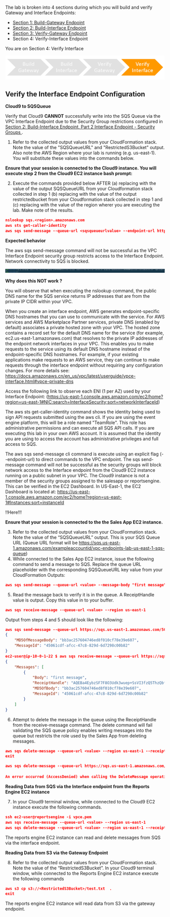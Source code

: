 The lab is broken into 4 sections during which you will build and verify Gateway and Interface Endpoints:
* [Section 1: Build-Gateway Endpoint](https://github.com/harrisn6/vpc-endpoints-lab/blob/master/build-gateway.md) 
* [Section 2: Build-Interface Endpoint](https://github.com/harrisn6/vpc-endpoints-lab/blob/master/build-interface.md) 
* [Section 3: Verify-Gateway Endpoint](https://github.com/harrisn6/vpc-endpoints-lab/blob/master/verify-gateway.md) 
* Section 4: Verify-Interface Endpoint 

You are on Section 4: Verify Interface

![verify-interface-nav](./images/us-east-1/verify-interface-nav.png) 

## Verify the Interface Endpoint Configuration 

**Cloud9 to SQSQueue**

Verify that Cloud9 **CANNOT** successfully write into the SQS Queue via the VPC Interface Endpoint due to the Security Group restrictions configured in [Section 2: Build-Interface Endpoint, Part 2 Interface Endpoint - Security Groups ](https://github.com/harrisn6/vpc-endpoints-lab/blob/master/build-interface.md#part-2-interface-endpoint---security-groups). 

1. Refer to the collected output values from your CloudFormation stack.  Note the value of the "SQSQueueURL" and "RestrictedS3Bucket" output.  Also note the AWS Region where your lab is running (e.g. us-east-1).  You will substitute these values into the commands below. 

**Ensure that your session is connected to the Cloud9 instance.  You will execute step 2 from the Cloud9 EC2 instance bash prompt:**
  
2.  Execute the commands provided below AFTER (a) replacing <sqsqueueurlvalue> with the value of the output SQSQueueURL from your Cloudformation stack collected in step 1 (b) replacing <restrictedbucket> with the value of the output restrictedbucket from your Cloudformation stack collected in step 1 and (c) replacing <region> with the value of the region wherer you are executing the lab.  Make note of the results.


``` json
nslookup sqs.<region>.amazonaws.com
aws sts get-caller-identity
aws sqs send-message --queue-url <sqsqueueurlvalue> --endpoint-url https://sqs.<region>.amazonaws.com --message-body "{datafilelocation:s3://<restrictedbucket>/test.txt}" --region <region>
```

**Expected behavior** 

The aws sqs send-message command will not be successful as the VPC Interface Endpoint security group restricts access to the Interface Endpoint.  Network connectivity to SQS is blocked.   

![verifyfigure5](./images/us-east-1/verifyfigure5.png) 

**Why does this NOT work ?**

You will observe that when executing the nslookup command, the public DNS name for the SQS service returns IP addresses that are from the private IP CIDR within your VPC. 

When you create an interface endpoint, AWS generates endpoint-specific DNS hostnames that you can use to communicate with the service. For AWS services and AWS Marketplace Partner services, private DNS (enabled by default) associates a private hosted zone with your VPC. The hosted zone contains a record set for the default DNS name for the service (for example, ec2.us-east-1.amazonaws.com) that resolves to the private IP addresses of the endpoint network interfaces in your VPC. This enables you to make requests to the service using its default DNS hostname instead of the endpoint-specific DNS hostnames. For example, if your existing applications make requests to an AWS service, they can continue to make requests through the interface endpoint without requiring any configuration changes. For more details see: https://docs.amazonaws.cn/en_us/vpc/latest/userguide/vpce-interface.html#vpce-private-dns

Access the following link to observe each ENI (1 per AZ) used by your Interface Endpoint: (https://us-east-1.console.aws.amazon.com/ec2/home?region=us-east-1#NIC:search=InterfaceSecurity;sort=networkInterfaceId)

The aws sts get-caller-identity command shows the identity being used to sign API requests submitted using the aws cli.  If you are using the event engine platform, this will be a role named "TeamRole".  This role has administrative permissions and can execute all SQS API calls.  If you are executing this lab in your own AWS account.  It is assumed that the identity you are using to access the account has administrative privileges and full access to SQS. 

The aws sqs send-message cli command is execute using an explicit flag (--endpoint-url) to direct commands to the VPC endpoint.  The sqs send-message command will not be successful as the security groups will block network access to the Interface endpoint from the Cloud9 EC2 instance running on a public subnet in your VPC.  The Cloud9 instance is not a member of the security groups assigned to the salesapp or reportsengine.  This can be verified in the EC2 Dashboard.  In US-East-1, the EC2 Dashboard is located at:  https://us-east-1.console.aws.amazon.com/ec2/home?region=us-east-1#Instances:sort=instanceId


!!Here!!!

**Ensure that your session is connected to the the Sales App EC2 instance.** 

3. Refer to the collected output values from your CloudFormation stack.  Note the value of the “SQSQueueURL” output.  This is your SQS Queue URL (Queue URL format will be https://sqs.us-east-1.amazonaws.com/exampleaccountid/vpc-endpoints-lab-us-east-1-sqs-queue)
4. While connected to the Sales App EC2 instance, issue the following command to send a message to SQS.  Replace the queue URL placeholder <value> with the corresponding SQSQueueURL key value from your CloudFormation Outputs:
 
``` json
aws sqs send-message --queue-url <value> --message-body "first message" --region us-east-1
```
5.  Read the message back to verify it is in the queue.  A ReceiptHandle value is output.  Copy this value in to your buffer.  
  
``` json
aws sqs receive-message --queue-url <value> --region us-east-1
```

Output from steps 4 and 5 should look like the following:

``` json
aws sqs send-message --queue-url https://sqs.us-east-1.amazonaws.com/503395950200/vpc-endpoints-lab-us-east-1-sqs-queue --message-body "first message" --region us-east-1
{
    "MD5OfMessageBody": "bb3ac257604746ed8f010cf78e39e607", 
    "MessageId": "45061cdf-afcc-47c8-829d-6d7298c00b82"
}
ec2-user@ip-10-0-1-22 $ aws sqs receive-message --queue-url https://sqs.us-east-1.amazonaws.com/503395950200/vpc-endpoints-lab-us-east-1-sqs-queue --region us-east-1
{
    "Messages": [
        {
            "Body": "first message", 
            "ReceiptHandle": "AQEBa4EybzSF7F8O3Udk3wuep+SsVI3fzQ5ThzQbf4WWa+eC38xz5ngIJQ2jnv1kVTeLJ/5Gd2ojJy/lGAvM3JqytXPbExQdFPbSENiVKfjsG2wTLPrRBQOQsbT73+DehZYz/rtVPFo2x22jAdNUL1uuLS93bkrM59/ZCKiZoXEDPNjh2E8LKwigUwcCs3OZkHL18lL01JzjEWLxdGNptTbD/GN5UgfFfV7AFVqBgPPYoLfAEbGIuyPksrWAW3L92GqflEn7AsociFtLYRgw6fdFLEY59qNMthgD2Fg+xnR4mlOWHjYDBojXXaTwNTcq7aSJngFMAbu5LC9L0GZ+HYxyhK1ItESzRUKWOzNKklOjZ58P/21OIgmdcrxnK4UZ5BE0cdp70LfpWgooD0AEflyR2WXAxJ/HDqra6wvLw0juM54=", 
            "MD5OfBody": "bb3ac257604746ed8f010cf78e39e607", 
            "MessageId": "45061cdf-afcc-47c8-829d-6d7298c00b82"
        }
    ]
}
``` 

6.  Attempt to delete the message in the queue using the ReceiptHandle from the receive-message command.  The delete command will fail validating the SQS queue policy enables writing messages into the queue but restricts the role used by the Sales App from deleting messages.

``` json 
aws sqs delete-message --queue-url <value> --region us-east-1 --receipt-handle <receipthandlevalue>
exit
```

``` json
aws sqs delete-message --queue-url https://sqs.us-east-1.amazonaws.com/503395950200/vpc-endpoints-lab-us-east-1-sqs-queue --region us-east-1--receipt-handle "AQEBa4EybzSF7F8O3Udk3wuep+SsVI3fzQ5ThzQbf4WWa+eC38xz5ngIJQ2jnv1kVTeLJ/5Gd2ojJy/lGAvM3JqytXPbExQdFPbSENiVKfjsG2wTLPrRBQOQsbT73+DehZYz/rtVPFo2x22jAdNUL1uuLS93bkrM59/ZCKiZoXEDPNjh2E8LKwigUwcCs3OZkHL18lL01JzjEWLxdGNptTbD/GN5UgfFfV7AFVqBgPPYoLfAEbGIuyPksrWAW3L92GqflEn7AsociFtLYRgw6fdFLEY59qNMthgD2Fg+xnR4mlOWHjYDBojXXaTwNTcq7aSJngFMAbu5LC9L0GZ+HYxyhK1ItESzRUKWOzNKklOjZ58P/21OIgmdcrxnK4UZ5BE0cdp70LfpWgooD0AEflyR2WXAxJ/HDqra6wvLw0juM54="

An error occurred (AccessDenied) when calling the DeleteMessage operation: Access to the resource https://us-east-1.queue.amazonaws.com/ is denied.
```

**Reading Data from SQS via the Interface endpoint from the Reports Engine EC2 instance**

7. In your Cloud9 terminal window, while connected to the Cloud9 EC2 instance execute the following commands.  

``` json
ssh ec2-user@reportsengine -i vpce.pem
aws sqs receive-message --queue-url <value> --region us-east-1
aws sqs delete-message --queue-url <value> --region us-east-1 --receipt-handle <receipthandlevalue>
```

The reports engine EC2 instance can read and delete messages from SQS via the interface endpoint.

**Reading Data from S3 via the Gateway Endpoint**

8.  Refer to the collected output values from your CloudFormation stack.  Note the value of the “RestrictedS3Bucket”.  In your Cloud9 terminal window, while connected to the Reports Engine EC2 instance execute the following commands  

``` json
aws s3 cp s3://<RestrictedS3Bucket>/test.txt  .
exit
```

The reports engine EC2 instance will read data from S3 via the gateway endpoint.